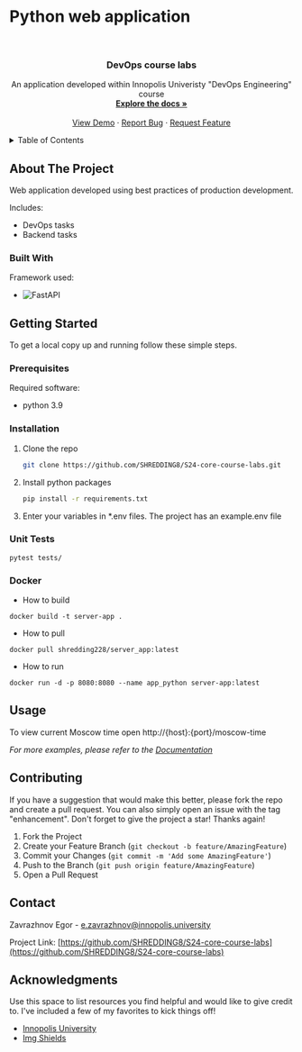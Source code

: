# Python web application

<!-- PROJECT LOGO -->
<br />
<div align="center">
  <h3 align="center">DevOps course labs</h3>
  <p align="center">
    An application developed within Innopolis Univeristy "DevOps Engineering" course
    <br />
    <a href="https://github.com/SHREDDING8/S24-core-course-labs"><strong>Explore the docs »</strong></a>
    <br />
    <br />
    <a href="https://github.com/SHREDDING8/S24-core-course-labs">View Demo</a>
    ·
    <a href="https://github.com/SHREDDING8/S24-core-course-labs/issues">Report Bug</a>
    ·
    <a href="https://github.com/SHREDDING8/S24-core-course-labs/issues">Request Feature</a>
  </p>
</div>

<!-- TABLE OF CONTENTS -->
<details>
  <summary>Table of Contents</summary>
  <ol>
    <li>
      <a href="#about-the-project">About The Project</a>
      <ul>
        <li><a href="#built-with">Built With</a></li>
      </ul>
    </li>
    <li>
      <a href="#getting-started">Getting Started</a>
      <ul>
        <li><a href="#prerequisites">Prerequisites</a></li>
        <li><a href="#installation">Installation</a></li>
      </ul>
    </li>
    <li><a href="#usage">Usage</a></li>
    <li><a href="#contributing">Contributing</a></li>
    <li><a href="#contact">Contact</a></li>
    <li><a href="#acknowledgments">Acknowledgments</a></li>
  </ol>
</details>

<!-- ABOUT THE PROJECT -->
## About The Project

Web application developed using best practices of production development.

Includes:

* DevOps tasks
* Backend tasks

### Built With

Framework used:

* ![FastAPI][FastAPI]

<!-- GETTING STARTED -->
## Getting Started

To get a local copy up and running follow these simple steps.

### Prerequisites

Required software:

* python 3.9

### Installation

1. Clone the repo

   ```sh
   git clone https://github.com/SHREDDING8/S24-core-course-labs.git
   ```

2. Install python packages

   ```sh
   pip install -r requirements.txt
   ```

3. Enter your variables in *.env files. The project has an example.env file

### Unit Tests
```shell
pytest tests/
```

### Docker

* How to build

```shell
docker build -t server-app .
```

* How to pull

```shell
docker pull shredding228/server_app:latest 
```

* How to run

```shell
docker run -d -p 8080:8080 --name app_python server-app:latest 
```

<!-- USAGE EXAMPLES -->
## Usage

To view current Moscow time open http://{host}:{port}/moscow-time

_For more examples, please refer to the [Documentation](https://example.com)_

<!-- CONTRIBUTING -->
## Contributing

If you have a suggestion that would make this better, please fork the repo and create a pull request. You can also simply open an issue with the tag "enhancement".
Don't forget to give the project a star! Thanks again!

1. Fork the Project
2. Create your Feature Branch (`git checkout -b feature/AmazingFeature`)
3. Commit your Changes (`git commit -m 'Add some AmazingFeature'`)
4. Push to the Branch (`git push origin feature/AmazingFeature`)
5. Open a Pull Request

<!-- CONTACT -->
## Contact

Zavrazhnov Egor - e.zavrazhnov@innopolis.university

Project Link: [https://github.com/SHREDDING8/S24-core-course-labs](https://github.com/SHREDDING8/S24-core-course-labs)

<!-- ACKNOWLEDGMENTS -->
## Acknowledgments

Use this space to list resources you find helpful and would like to give credit to. I've included a few of my favorites to kick things off!

* [Innopolis University](https://innopolis.university/)
* [Img Shields](https://shields.io)

<!-- MARKDOWN LINKS & IMAGES -->
<!-- https://www.markdownguide.org/basic-syntax/#reference-style-links -->
[FastAPI]: https://img.shields.io/badge/FastAPI-009688?style=for-the-badge&logo=FastAPI&logoColor=white
